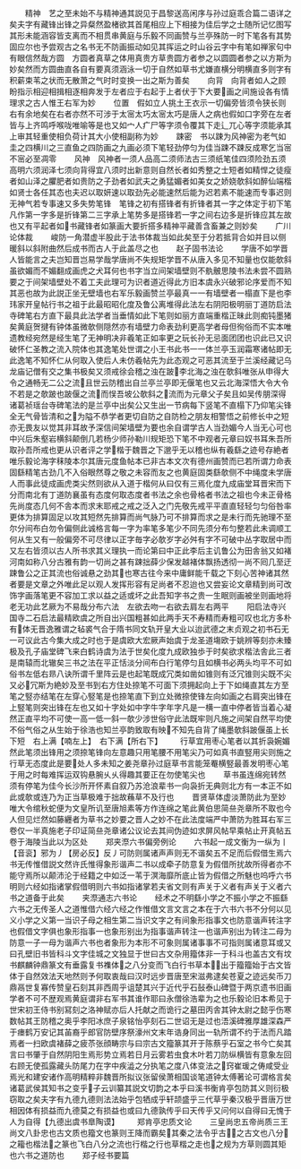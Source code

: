 <!-- { "loadSidebar": true } -->
　　精神　艺之至未始不与精神通其説见于昌黎送高闲序与孙过庭乖合篇二语详之矣夫字有藏锋出锋之异粲然盈楮欲其首尾相应上下相接为佳后学之士随所记忆图写其形未能涵容皆支离而不相贯串黄庭与乐毅不同画赞与兰亭殊防一时下笔各有其势固应尔也予尝观古之名书无不防画振动如见其挥运之时山谷云字中有笔如禅家句中有眼信然哉方圆　方圆者真草之体用真贵方草贵圆方者参之以圆圆者参之以方斯为妙矣然而方圆曲直各自有要真须涵泳一切于自然如草书尤嫌直横分明横直多则字有积薪束苇之状而无散萧之气时时变换一出之斯为善矣
　　向背　向背者如人之顾盼指示相迎相揖相逐相奔发于左者应于右起于上者伏于下大要画之间施设各有情理求之古人惟王右军为妙
　　位置　假如立人挑土王衣示一切偏旁皆须令狭长则右有余地矣在右者亦然不可涉于太宻太巧太宻太巧是唐人之病也假如口字旁在左者皆与上齐鸣呼喉咙唯喻等是也又如宀人疒尸等字须令覆其下走辶兀心等字须能承其上审其轻重使相负荷计其大小使相副称为妙
　　踈密　书以踈为风神密为老气如圭之四横川之三直鱼之四防画之九画必须下笔轻劲停匀为佳当踈不踈反成寒乞当宻不宻必至凋零
　　风神　风神者一须人品高二须师法古三须纸笔佳四须险劲五须高明六须润泽七须向背得宜八须时出新意则自然长者如秀整之士短者如精悍之徒瘦者如山泽之臞肥者如贵防之子劲者如武夫之勇猛媚者如美女之娇娆欹斜如醉仙端楷如贤士各任其态也夫迟以取妍速以取劲先必能速然后能为迟若素不能速而专事迟则无神气若专事速又多失势笔锋　笔锋之初有搭锋者有折锋者其一字之体定于初下笔凡作第一字多是折锋第二三字承上笔势多是搭锋若一字之间右边多是折锋应其左故也又有平起者如书藏锋者如篆画大要折搭多精神平藏善含畜兼之则妙矣
　　广川论体裁
　　峻防一角潜虚半股此于法书体裁当如此矣至于分若抵背合如并目以侧暖斜以斜附曲然后成书而古人于此盖尽之也
　　赵子固书法论
　　学唐不如学晋人皆能言之夫岂知晋岂易学哉学唐尚不失规矩学晋不从唐入多见不知量也仅能欹斜虽欲媚而不媚翻成画虎之犬耳何也书字当立间架墙壁则不骫骳思陵书法未尝不圆熟要之于间架墙壁处不着工夫此理可为识者道近得此方旧本虞永兴破邪论序爱而不知其恶也故为此説正坐无壁墙也右军乐毅画赞兰亭最真一一有墙壁者一榻直下是也李玮家开皇帖行书之祖于此最昭昭化度及鲁公离堆得此法左右阴阳极明丽丁道防启法寺碑笔右方直下最具此法学者当垂情如此下笔则如丽方直端重楷正昧此则痴钝墨猪矣黄庭贺揵有钟体虽微欹侧隠然亦有墙壁力命表劲利更高学者母但徇俗而不实本唯遗教经宛然是经生笔了无神明决非羲笔正如率更之玩长孙无忌面团团也识此已又识破怀仁圣教之流入院体也其逸笔处世谓之小王书此书一一体兰亭玉润霜寒诸帖即无此逸笔不知怀仁从何取入使后人未仿羲帖先为此态观之可恶其流至于兰溪经藏记乌龙庙记僧有交之集书极矣又须戒徐会稽之浊在跛李北海之浊在欹斜唯张从申得大令之通畅无二公之流且世云防稽出自兰亭兰亭即无偃笔也又云北海深悟大令大令不若是之欹跛也跛偃之流而悮吾坡公欹斜之流而为元章父子矣且如吴传朋深得诸葛祯瑶台寺碑笔法的是兰亭中出矣公又生出一节病每下竖笔不直榻下乃仰笔尖锋全无气骨皆清和之为隘不恭学者更切自防之自防检之朋友相警悟之前修长中之短亦无畏友以觉其非耳故予深信间架墙壁为要也余自谓学古人当劲媚今人当无心可也中兴后朱壑岩横斜颠倒几若杨少师孙勒川规矩恐下笔不中观者元章曰奴书耳朱吾所取孙吾所戒也更从识者评之学楷于魏晋之下邈乎无以稽也纵有羲繇之迹号存絶者唯乐毅论海字秣陵本尔其唐元度鱼帖本已非古本文次有德州画赞而已若所谓力命表固繇精笔古劲几不入俗眼然尊之敬之未容而友之也黄庭固类繇欹侧不中绳度未学唐人而事此徒成画虎类尖然则欲从入道于楷何从曰仅有三焉化度九成庙堂耳晋宋而下分而南北有丁道防襄虽有态度何取态度者书法之余也骨格者书法之祖也今未正骨格先尚度态几何不舎本而求末耶戒之戒之泛入之门先敬先戒平平直直轻轻匀匀俗咎率更体为排算固足以攻其短然先排算而尚气脉乃可不排算而求之是未行而先驰理不至尔分间布白勿令偏侧此诚格言每一字为率笔多笔少不同先须分布匀整若此未调顺工何从生又有一般偏旁不可尽律以正字毎字必欹岁字必舛有字不可破中丛字取居中而又左右皆须以古人所书求其义理执一而论第曰中正此李后主讥鲁公为田舎翁又如褚河南如称八分古雅有韵一切尚之甚有踈拙薛少保发越褚体飘扬透彻一尚不囘几至迂踈鲁公之正其流也俗诚悬之劲其也寒古往今来中庸鲜能千载之下刻心苦神诸其然者要是文章之外唯此足以观人发挥形容有足尚者不忍迨也又尝妄论文章精到尚可改饰字画落笔更不容加工求以益之适或坏之此吾知字书之贵一生眠则画被坐则画地将老无功此艺厥为不易哉分布六法　左欲去吻一右欲去肩左右两平
　　阳启法寺兴国寺二石启法最精欧虞之所自出兴国粗甚如此两手天不寿精而寿粗可叹也北方多朴有体无晋逸雅谓之毡裘气合于隋书同文轨开皇大业以迨武德之末贞观之初书石无一可议此古今集大成之时也于是虞欧大宏厥声始虞于龙圣道塲欧于姚辨等刻亦未臻极及孔子庙堂碑飞来白鹤诗虞为法于世矣化度九成欧独歩于时矣欲求楷法舎此三者是南辕而北辙矣三书之法在平正恬淡分间布白行笔停匀且如横书必两头均平不可如俗书左低右昻八诀所谓千里阵云是也起笔既成冗类如凿如锥则有泛冗锥则尖既不尖又必冗斯为絶妙及至书到右方住处捺笔不可面下须拥起向上于下如绳直其左方至笔之竪亦结笔在左穿心竪笔是也捺笔直下到立处微捺使锋左向如画之右肩突出锋在上竪笔则突出锋在左也又如十字处如中字牛字年字凡是一横一直中停者皆当着心凝然正直平均不可使一高一低一斜一欹少涉世俗守此法既牢则凡施之间架自然平均使不俗气俗之从生始于徐浩也知兰亭韵致取有映不知先自背了绳墨欹斜跛偃虽上长下短　右上满【喃左上】　右下满【所右下】
　　行草宜用枣心笔者以其折袅婉媚然此笔须出锋用之须捺笔锋向左意趣只用笔腰不用笔尖乃可如真书直竪用尖则施之行草无态度此是要处人多未知之姜尧章孙过庭草书言能笼罨横竪最善发明枣心笔于用之时每难挥运双钩悬腕乆乆得趣其要正在勿使笔尖也
　　草书虽连绵宛转然须有停笔为佳今长沙所开怀素自叙乃苏沧浪辈书一向袅折无典则北方有一本正不如此或欹或连乃为正当草极难于拙故蘓草不及行也
　　晋贤草体虚淡萧防此为至妙唯大令绾秋蛇便为文皇所讥至唐旭素等方作连绵之笔此黄伯思简亝尧章所不取也今人但见烂然如藤纒者为草书之妙要之晋人之妙不在此法度端严中萧防为胜耳右军三卷仅一半真施老子印证简亝尧章诸公议论去其间伪迹如求屏风帖早乘帖止开真帖五卷于海陵当此以为区处
　　郑夹漈六书偏旁例论
　　六书起一成文衡为一纵为丨【音衮】邪为丿【房必反】反丿可防则属诸声声则无不谐矣五不足而后假借生焉六书无传惟借説文然许氏惟得象形谐声二书以成牵子防意复为假借所扰故所得者亦不能守焉所以颠沛沦于经籍之中如泛一苇于溟海靡所底止皆为假借之所魅也呜呼六书明则六经如指诸掌假借明则六书如指诸掌若夫省文则有声关于义者有声关于义者六书之道备于此矣
　　夹漈通志六书论
　　经术之不明繇小学之不振小学之不振繇六书之无传圣人之道惟借六经六经之作惟借文言文言之本在于六书六书不分何以见义小学之义第一当识子母之相生第二当识文字之有间象形指事文也防意谐声转注字也假借文字俱也象形指事一也象形别出为指事谐声转注一也谐声别出为转注二母为防意一子一母为谐声六书也者象形为本形不可象则属诸事事不可指则属诸意耳或又曰孔壁旧书皆科斗文字佳城之文独显于世曰古文杂用籀体非一于科斗也盖古文有坟书麒麟钟鼎篆文有垂露复书襍体之八分变而飞白行书草本出于籀籀始于古文皆体于自然效法天地然则予何取衷哉曰汉时远步晋唐至宋滋弗逮矣苍夏之迹远矣币刀鼎鬲世复寡传赞皇石刻其非西周乎诅楚其兴于近代乎石鼔泰山碑暨于两京遗书旧画学者不可不歴观焉黄庭谓非右军书其谁作耶曰永僧徐浩辈为之也乐毅论旧本希见于世宋初王侍书别冩刻之洛神赋亦后人托献之而诡行之墓田丙舎其钟太尉之懿乎伤寒数帖其王防稽之奥乎李阳冰庶子泉铭怡亭刻石二世诏无是过也浯溪碑雅厚雄深森严于瘗鹤万安记其苖裔乎郎官防壁序祭濠州文末年诰身同出一轨所谓不约于法而凡踏焉者一扫欧虞褚薛之疲苶张顔畴宗与曰宗古文籀篆其开于陈蔡乎石室之书今亡矣其言曰书肇于自然阴阳生焉形势立焉若日月云雾若虫食木叶若刀防纵横皆有意象左回右顾无使孤露藏头防尾力在字中疾澁之分执笔之度八体变法之窍崔瑗之俦咸受业焉光和建安诸作高明精粹非魏晋所拟议张留侯萧相国谈笔道钟太傅著论可谓格言矣诸葛武侯其知书之变乎子云训纂其説文切韵之本乎曰溪书衡肯亭包防其义则衍极窃取之矣夫字有九德九德则法法始乎包牺成乎轩颉盛乎三代草乎秦汉极乎晋唐万世相因体有损益而九德莫之有损益也或曰九德孰传乎曰天传乎又问何以自得曰无愧于人为自得【九德出虞书臯陶谟】
　　郑肯亭忠质文论
　　三皇尚忠五帝尚质三王尚文八卦忠也古文质也籀文也篆则王降而霸矣其秦之法令乎古之古文也八分之籕也楷法之篆也飞白八分之流也行楷之行也草楷之走也之规为方草则圆其矩也六书之道防也
　　郑子经书要篇
